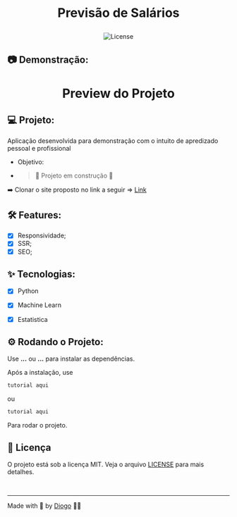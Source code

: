 <div align="center">
  <h1>
    <p text-align="">Previsão de Salários</p> 
  </h1>
</div>

<p align="center">
  <img 
    src="https://img.shields.io/cocoapods/l/m?color=%23000000&label=license&logo=license&logoColor=%23ffffff" 
    alt="License" 
  />
</p>

## 📷 Demonstração:

<div align="center">
  <h1 align="center">
  Preview do Projeto 
  </h1>
</div>

## 💻 Projeto:

Aplicação desenvolvida para demonstração com o intuito de apredizado pessoal e profissional

- Objetivo:
- > :construction: Projeto em construção :construction:

➡️ Clonar o site proposto no link a seguir => [Link](https://www.custream.com/d7246215-e4bc-46d5-ba26-d8a4d78c54e0)

## :hammer_and_wrench: Features:

- [x] Responsividade;
- [x] SSR;
- [x] SEO;

## ✨ Tecnologias:

- [x] Python
- [x] Machine Learn
- [x] Estatistica


## ⚙️ Rodando o Projeto:

Use **...** ou **...** para instalar as dependências.

Após a instalação, use

```cl
tutorial aqui
```

ou

```cl
tutorial aqui
```

Para rodar o projeto.

## 📄 Licença

O projeto está sob a licença MIT. Veja o arquivo [LICENSE](./LICENSE) para mais detalhes.

<br />

---

Made with 🤍 by [Diogo](https://github.com/Diogoa83) 👋🏻
